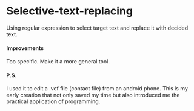# Selective-text-replacing
Using regular expression to select target text and replace it with decided text.

#### Improvements
Too specific. Make it a more general tool.

#### P.S.
I used it to edit a .vcf file (contact file) from an android phone.
This is my early creation that not only saved my time but also introduced me the practical application of programming.
